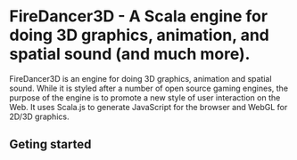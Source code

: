 # FireDancer3D - A Scala engine for doing 3D graphics, animation, and spatial sound (and much more).

FireDancer3D is an engine for doing 3D graphics, animation and spatial sound. While it is styled after a number of open source gaming engines, the purpose of the engine is to promote a new style of user interaction on the Web. It uses Scala.js to generate JavaScript for the browser and WebGL for 2D/3D graphics.  

## Geting started
